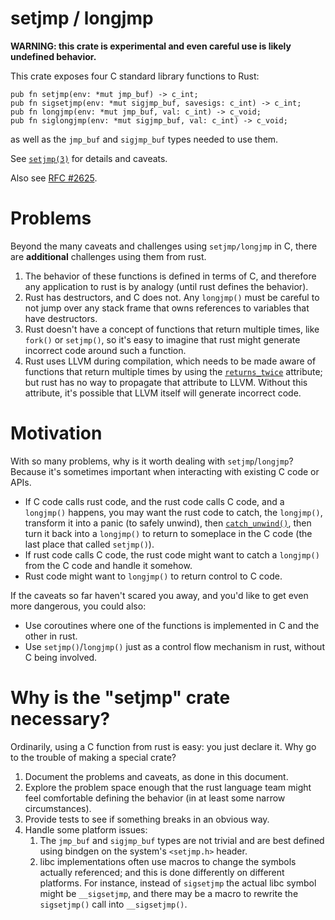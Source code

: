 # setjmp / longjmp

**WARNING: this crate is experimental and even careful use is likely undefined behavior.**

This crate exposes four C standard library functions to Rust:

```
pub fn setjmp(env: *mut jmp_buf) -> c_int;
pub fn sigsetjmp(env: *mut sigjmp_buf, savesigs: c_int) -> c_int;
pub fn longjmp(env: *mut jmp_buf, val: c_int) -> c_void;
pub fn siglongjmp(env: *mut sigjmp_buf, val: c_int) -> c_void;
```
as well as the ``jmp_buf`` and ``sigjmp_buf`` types needed to use them.

See [``setjmp(3)``](https://manpages.debian.org/unstable/manpages-dev/setjmp.3.en.html) for details and caveats.

Also see [RFC #2625](https://github.com/rust-lang/rfcs/issues/2625).

# Problems

Beyond the many caveats and challenges using ``setjmp/longjmp`` in C, there are **additional** challenges using them from rust.

1. The behavior of these functions is defined in terms of C, and therefore any application to rust is by analogy (until rust defines the behavior).
1. Rust has destructors, and C does not. Any ``longjmp()`` must be careful to not jump over any stack frame that owns references to variables that have destructors.
1. Rust doesn't have a concept of functions that return multiple times, like ``fork()`` or ``setjmp()``, so it's easy to imagine that rust might generate incorrect code around such a function.
1. Rust uses LLVM during compilation, which needs to be made aware of functions that return multiple times by using the [``returns_twice``](https://llvm.org/docs/LangRef.html#function-attributes) attribute; but rust has no way to propagate that attribute to LLVM. Without this attribute, it's possible that LLVM itself will generate incorrect code.

# Motivation

With so many problems, why is it worth dealing with ``setjmp``/``longjmp``? Because it's sometimes important when interacting with existing C code or APIs.

* If C code calls rust code, and the rust code calls C code, and a ``longjmp()`` happens, you may want the rust code to catch, the ``longjmp()``, transform it into a panic (to safely unwind), then [``catch_unwind()``](https://doc.rust-lang.org/std/panic/fn.catch_unwind.html), then turn it back into a ``longjmp()`` to return to someplace in the C code (the last place that called ``setjmp()``).
* If rust code calls C code, the rust code might want to catch a ``longjmp()`` from the C code and handle it somehow.
* Rust code might want to ``longjmp()`` to return control to C code.

If the caveats so far haven't scared you away, and you'd like to get even more dangerous, you could also:

* Use coroutines where one of the functions is implemented in C and the other in rust.
* Use ``setjmp()``/``longjmp()`` just as a control flow mechanism in rust, without C being involved.

# Why is the "setjmp" crate necessary?

Ordinarily, using a C function from rust is easy: you just declare it. Why go to the trouble of making a special crate?

1. Document the problems and caveats, as done in this document.
1. Explore the problem space enough that the rust language team might feel comfortable defining the behavior (in at least some narrow circumstances).
1. Provide tests to see if something breaks in an obvious way.
1. Handle some platform issues:
   1. The ``jmp_buf`` and ``sigjmp_buf`` types are not trivial and are best defined using bindgen on the system's ``<setjmp.h>`` header.
   1. libc implementations often use macros to change the symbols actually referenced; and this is done differently on different platforms. For instance, instead of ``sigsetjmp`` the actual libc symbol might be ``__sigsetjmp``, and there may be a macro to rewrite the ``sigsetjmp()`` call into ``__sigsetjmp()``.
